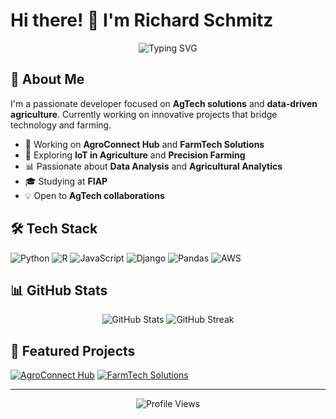 
# Hi there! 👋 I'm Richard Schmitz

<div align="center">
  <img src="https://readme-typing-svg.herokuapp.com?font=Fira+Code&pause=1000&color=2196F3&center=true&vCenter=true&width=435&lines=Full+Stack+Developer;AgTech+Enthusiast;Data+Science+Explorer;Always+Learning+New+Things" alt="Typing SVG" />
</div>

## 🚀 About Me

I'm a passionate developer focused on **AgTech solutions** and **data-driven agriculture**. Currently working on innovative projects that bridge technology and farming.

- 🌱 Working on **AgroConnect Hub** and **FarmTech Solutions**
- 🔭 Exploring **IoT in Agriculture** and **Precision Farming**
- 📊 Passionate about **Data Analysis** and **Agricultural Analytics**
- 🎓 Studying at **FIAP**
- 💡 Open to **AgTech collaborations**

## 🛠️ Tech Stack

![Python](https://img.shields.io/badge/Python-3776AB?style=for-the-badge&logo=python&logoColor=white)
![R](https://img.shields.io/badge/R-276DC3?style=for-the-badge&logo=r&logoColor=white)
![JavaScript](https://img.shields.io/badge/JavaScript-F7DF1E?style=for-the-badge&logo=javascript&logoColor=black)
![Django](https://img.shields.io/badge/Django-092E20?style=for-the-badge&logo=django&logoColor=white)
![Pandas](https://img.shields.io/badge/Pandas-150458?style=for-the-badge&logo=pandas&logoColor=white)
![AWS](https://img.shields.io/badge/AWS-232F3E?style=for-the-badge&logo=amazon-aws&logoColor=white)

## 📊 GitHub Stats

<div align="center">
  <img src="https://github-readme-stats.vercel.app/api?username=richardschmitz&show_icons=true&theme=tokyonight&hide_border=true&count_private=true" alt="GitHub Stats" />
  <img src="https://github-readme-streak-stats.herokuapp.com/?user=richardschmitz&theme=tokyonight&hide_border=true" alt="GitHub Streak" />
</div>

## 🌟 Featured Projects

[![AgroConnect Hub](https://github-readme-stats.vercel.app/api/pin/?username=richardschmitz&repo=AgroConnect-Hub-Project&theme=tokyonight&hide_border=true)](https://github.com/richardschmitz/AgroConnect-Hub-Project)
[![FarmTech Solutions](https://github-readme-stats.vercel.app/api/pin/?username=richardschmitz&repo=farmtech_solutions&theme=tokyonight&hide_border=true)](https://github.com/richardschmitz/farmtech_solutions)

---

<div align="center">
  <img src="https://komarev.com/ghpvc/?username=richardschmitz&color=blueviolet&style=flat-square&label=Profile+Views" alt="Profile Views" />
</div>
